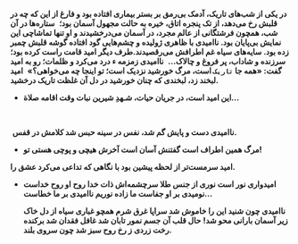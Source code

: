 

**در یکی از شب‌های تاریک، آدمک بی‌رمق بر بستر بیماری افتاده بود و فارغ از این که چه در قلبش رخ می‌دهد، از تک پنجره اتاق، خیره به حالت مجهول آسمان بود؛**              ‌‌
   **ستاره‌ها در آن شب، همچون فرشتگانی از عالم مجرد، در آسمان می‌درخشیدند و او تنها تماشاچی این نمایش بی‌پایان بود.
    ناامیدی با ظاهری ژولیده و چشم‌هایی گود افتاده ‌گوشه قلبش چمبر زده بود. سایه‌های سیاه غم اطرافش می‌رقصیدند.طرف دیگر امید قامت راست کرده بود؛ سرزنده و شاداب، پر فروغ و چالاک...**
‌
   **ناامیدی زمزمه ء درد می‌کرد و ظلمات؛ رو به امید گفت: «همه جا `تاریک` است، مرگ خورشید نزدیک است؛ تو اینجا چه می‌خواهی؟»**
   ‌
**امید لبخند زد، لبخندی که چنان خورشید در دل آن غلظت تاریک درخشید.**
- **این امید است، در جریان حیات، شـهدِ شیرین نبات وقت اقامه صلاة...**
**‌**

**‌**




‌
**ناامیدی دست و پایش گم شد، نفس در سینه حبس شد کلامش در قفس.**
- **مرگ همین اطراف است گفتنش آسان است آخرش هیچی و پوچی هستی تو!**

**امید سرمست‌تر از لحظه پیشین بود با نگاهی که تداعی می‌کرد عشق را.**
- **امیدواری نور است نوری از جنس طلا سرچشمه‌اش ذات خدا روح او روح خداست نومیدی بر او جفاست ما زاده نوریم ناامیدی بر ما خطاست...**

    **ناامیدی چون شنید این را خاموش شد سراپا غرق شرم همچو غباری سیاه از دل خاک زیر آسمان بارانی محو شد!**
 **حال قلب آن جسم نمور تابان شد غافل فقدان شد برکنده رخت زردی ز رخ روح سبز شد چون سروی بلند.**
